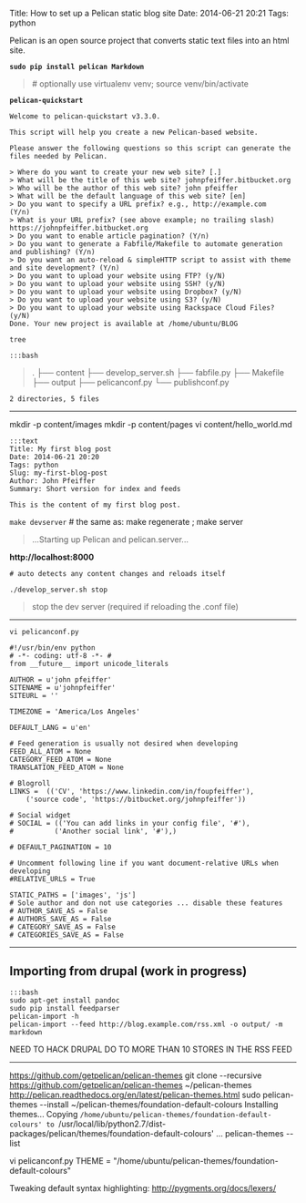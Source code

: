 Title: How to set up a Pelican static blog site
Date: 2014-06-21 20:21
Tags: python

Pelican is an open source project that converts static text files into an html site.


**```sudo pip install pelican Markdown ```**
> \#  optionally use virtualenv venv; source venv/bin/activate

**```pelican-quickstart```**


    Welcome to pelican-quickstart v3.3.0.

    This script will help you create a new Pelican-based website.

    Please answer the following questions so this script can generate the files needed by Pelican.

    > Where do you want to create your new web site? [.]
    > What will be the title of this web site? johnpfeiffer.bitbucket.org
    > Who will be the author of this web site? john pfeiffer
    > What will be the default language of this web site? [en]
    > Do you want to specify a URL prefix? e.g., http://example.com   (Y/n)
    > What is your URL prefix? (see above example; no trailing slash) https://johnpfeiffer.bitbucket.org
    > Do you want to enable article pagination? (Y/n)
    > Do you want to generate a Fabfile/Makefile to automate generation and publishing? (Y/n)
    > Do you want an auto-reload & simpleHTTP script to assist with theme and site development? (Y/n)
    > Do you want to upload your website using FTP? (y/N)
    > Do you want to upload your website using SSH? (y/N)
    > Do you want to upload your website using Dropbox? (y/N)
    > Do you want to upload your website using S3? (y/N)
    > Do you want to upload your website using Rackspace Cloud Files? (y/N)
    Done. Your new project is available at /home/ubuntu/BLOG


`tree`

    :::bash
>    .
>    ├── content
>    ├── develop_server.sh
>    ├── fabfile.py
>    ├── Makefile
>    ├── output
>    ├── pelicanconf.py
>    └── publishconf.py

    2 directories, 5 files

- - -
mkdir -p content/images
mkdir -p content/pages
vi content/hello_world.md

    :::text
    Title: My first blog post
    Date: 2014-06-21 20:20
    Tags: python
    Slug: my-first-blog-post
    Author: John Pfeiffer
    Summary: Short version for index and feeds

    This is the content of my first blog post.

```make devserver```   # the same as: make regenerate ; make server

> ...Starting up Pelican and pelican.server...

**http://localhost:8000**

    # auto detects any content changes and reloads itself

```./develop_server.sh stop```
>  stop the dev server (required if reloading the .conf file)

- - -

```vi pelicanconf.py```

    #!/usr/bin/env python
    # -*- coding: utf-8 -*- #
    from __future__ import unicode_literals

    AUTHOR = u'john pfeiffer'
    SITENAME = u'johnpfeiffer'
    SITEURL = ''

    TIMEZONE = 'America/Los Angeles'

    DEFAULT_LANG = u'en'

    # Feed generation is usually not desired when developing
    FEED_ALL_ATOM = None
    CATEGORY_FEED_ATOM = None
    TRANSLATION_FEED_ATOM = None

    # Blogroll
    LINKS =  (('CV', 'https://www.linkedin.com/in/foupfeiffer'),
        ('source code', 'https://bitbucket.org/johnpfeiffer'))

    # Social widget
    # SOCIAL = (('You can add links in your config file', '#'),
    #          ('Another social link', '#'),)

    # DEFAULT_PAGINATION = 10

    # Uncomment following line if you want document-relative URLs when developing
    #RELATIVE_URLS = True

    STATIC_PATHS = ['images', 'js']
    # Sole author and don not use categories ... disable these features
    # AUTHOR_SAVE_AS = False
    # AUTHORS_SAVE_AS = False
    # CATEGORY_SAVE_AS = False
    # CATEGORIES_SAVE_AS = False

- - -

## Importing from drupal (work in progress) ##

    :::bash
    sudo apt-get install pandoc
    sudo pip install feedparser
    pelican-import -h
    pelican-import --feed http://blog.example.com/rss.xml -o output/ -m markdown

NEED TO HACK DRUPAL DO TO MORE THAN 10 STORES IN THE RSS FEED

- - -

https://github.com/getpelican/pelican-themes
git clone --recursive https://github.com/getpelican/pelican-themes ~/pelican-themes
http://pelican.readthedocs.org/en/latest/pelican-themes.html
sudo pelican-themes --install ~/pelican-themes/foundation-default-colours
  Installing themes...
  Copying `/home/ubuntu/pelican-themes/foundation-default-colours' to `/usr/local/lib/python2.7/dist-packages/pelican/themes/foundation-default-colours' ...
pelican-themes --list

vi pelicanconf.py
THEME = "/home/ubuntu/pelican-themes/foundation-default-colours"


Tweaking default syntax highlighting: http://pygments.org/docs/lexers/
